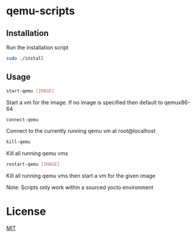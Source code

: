 # qemu-scripts

## Installation
Run the installation script  
```bash
sudo ./install
```

## Usage
```bash
start-qemu [IMAGE]
```
Start a vm for the image. If no image is specified then default to qemux86-64
```bash
connect-qemu  
```
Connect to the currently running qemu vm at root@localhost
```bash
kill-qemu  
```
Kill all running qemu vms
```bash
restart-qemu [IMAGE]
```
Kill all running qemu vms then start a vm for the given image  

Note: Scripts only work within a sourced yocto environment

# License
[MIT](hhttps://choosealicense.com/licenses/mit/)

